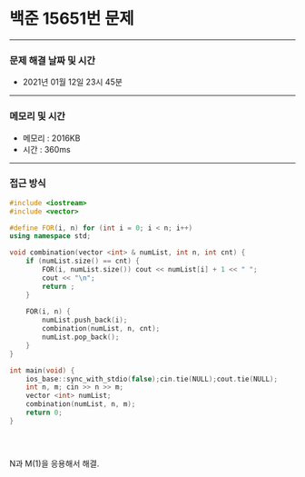 
# 백준 15651번 문제

---

### 문제 해결 날짜 및 시간

- 2021년 01월 12일 23시 45분

---
### 메모리 및 시간

- 메모리 : 2016KB
- 시간 : 360ms

---

### 접근 방식
```cpp
#include <iostream>
#include <vector>

#define FOR(i, n) for (int i = 0; i < n; i++)
using namespace std;

void combination(vector <int> & numList, int n, int cnt) {
    if (numList.size() == cnt) {
        FOR(i, numList.size()) cout << numList[i] + 1 << " ";
        cout << "\n";
        return ;
    }
    
    FOR(i, n) {
        numList.push_back(i);
        combination(numList, n, cnt);
        numList.pop_back();
    }
}

int main(void) {
    ios_base::sync_with_stdio(false);cin.tie(NULL);cout.tie(NULL);
    int n, m; cin >> n >> m;
    vector <int> numList;
    combination(numList, n, m);
    return 0;
}





```
N과 M(1)을 응용해서 해결.




